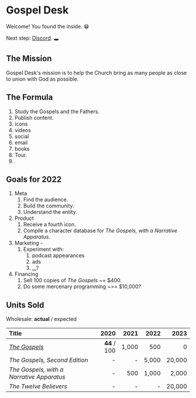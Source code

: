 # Gospel Desk

Welcome! You found the inside. 😁

Next step: [Discord](https://discord.gg/DB2aRYw). 🕳


## The Mission

Gospel Desk's mission is to help the Church bring as many people as close to
union with God as possible.


## The Formula

1. Study the Gospels and the Fathers.
1. Publish content.
  1. icons
  1. videos
  1. social
  1. email
  1. books
1. Tour.
1. 


## Goals for 2022

1. Meta
    1. Find the audience.
    1. Build the community.
    1. Understand the entity.
1. Product
    1. Receive a fourth icon.
    1. Compile a character database for _The Gospels, with a Narrative Apparatus_.
1. Marketing - 
    1. Experiment with:
        1. podcast appearances
        1. ads
        1. [...](https://zapier.com/blog/acquire-customers/)?
1. Financing
    1. Sell 100 copies of _The Gospels_ ~= $400.
    1. Do some mercenary programming ~>= $10,000?


## Units Sold

Wholesale: **actual** / expected

| Title | 2020 | 2021 | 2022 | 2023 |
|:------|---:|---:|---:|---:|
| [_The Gospels_ ](https://www.gospeldesk.org/the-gospels/) | **44** / 100 | 1,000 | 500 | 0 |
| _The Gospels, Second Edition_ | - | - | 5,000 | 20,000 |
| _The Gospels, with a Narrative Apparatus_ | - | 500 | 1,000 | 2,000 |
| _The Twelve Believers_ | - | - | - | 20,000 |
